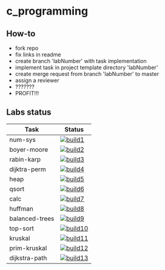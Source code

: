 # c_programming
## How-to
* fork repo
* fix links in readme
* create branch 'labNumber' with task implementation
* implement task in project template directory 'labNumber'
* create merge request from branch 'labNumber' to master
* assign a reviewer
* ???????
* PROFIT!!!

## Labs status

|Task          |Status                    |
|--------------|--------------------------|
|num-sys       |[![build1][]][build-link] |
|boyer-moore   |[![build2][]][build-link] |
|rabin-karp    |[![build3][]][build-link] |
|dijktra-perm  |[![build4][]][build-link] |
|heap          |[![build5][]][build-link] |
|qsort         |[![build6][]][build-link] |
|calc          |[![build7][]][build-link] |
|huffman       |[![build8][]][build-link] |
|balanced-trees|[![build9][]][build-link] |
|top-sort      |[![build10][]][build-link]|
|kruskal       |[![build11][]][build-link]|
|prim-kruskal  |[![build12][]][build-link]|
|dijkstra-path |[![build13][]][build-link]|

[build1]: https://gitlab.ccfit.nsu.ru/c_programming/template/-/jobs/artifacts/master/raw/build_lab0/status.svg?job=lab0
[build2]: https://gitlab.ccfit.nsu.ru/c_programming/template/-/jobs/artifacts/master/raw/build_lab1-0/status.svg?job=lab1-0
[build3]: https://gitlab.ccfit.nsu.ru/c_programming/template/-/jobs/artifacts/master/raw/build_lab1-1/status.svg?job=lab1-1
[build4]: https://gitlab.ccfit.nsu.ru/c_programming/template/-/jobs/artifacts/master/raw/build_lab2/status.svg?job=lab2
[build5]: https://gitlab.ccfit.nsu.ru/c_programming/template/-/jobs/artifacts/master/raw/build_lab3-0/status.svg?job=lab3-0
[build6]: https://gitlab.ccfit.nsu.ru/c_programming/template/-/jobs/artifacts/master/raw/build_lab3-1/status.svg?job=lab3-1
[build7]: https://gitlab.ccfit.nsu.ru/c_programming/template/-/jobs/artifacts/master/raw/build_lab4/status.svg?job=lab4
[build8]: https://gitlab.ccfit.nsu.ru/c_programming/template/-/jobs/artifacts/master/raw/build_lab5/status.svg?job=lab5
[build9]: https://gitlab.ccfit.nsu.ru/c_programming/template/-/jobs/artifacts/master/raw/build_lab6/status.svg?job=lab6
[build10]: https://gitlab.ccfit.nsu.ru/c_programming/template/-/jobs/artifacts/master/raw/build_lab7/status.svg?job=lab7
[build11]: https://gitlab.ccfit.nsu.ru/c_programming/template/-/jobs/artifacts/master/raw/build_lab8-0/status.svg?job=lab8-0
[build12]: https://gitlab.ccfit.nsu.ru/c_programming/template/-/jobs/artifacts/master/raw/build_lab8-1/status.svg?job=lab8-1
[build13]: https://gitlab.ccfit.nsu.ru/c_programming/template/-/jobs/artifacts/master/raw/build_lab9/status.svg?job=lab9

[build-link]: https://gitlab.ccfit.nsu.ru/c_programming/template/-/jobs
